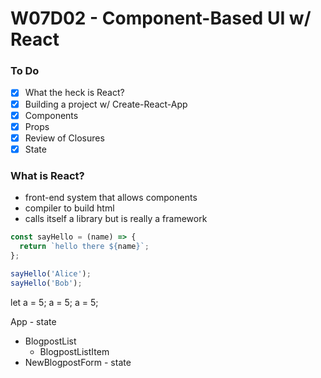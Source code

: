 # W07D02 - Component-Based UI w/ React

### To Do
- [x] What the heck is React?
- [x] Building a project w/ Create-React-App
- [x] Components
- [x] Props
- [x] Review of Closures
- [x] State

### What is React?
* front-end system that allows components
* compiler to build html
* calls itself a library but is really a framework



```js
const sayHello = (name) => {
  return `hello there ${name}`;
};

sayHello('Alice');
sayHello('Bob');
```




let a = 5;
a = 5;
a = 5;

App - state
  * BlogpostList 
    * BlogpostListItem
  * NewBlogpostForm - state




